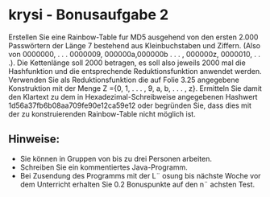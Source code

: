 krysi - Bonusaufgabe 2
======================

Erstellen Sie eine Rainbow-Table fur MD5 ausgehend von den ersten 2.000 Passwörtern der Länge 7 bestehend aus Kleinbuchstaben und Ziffern. (Also von 0000000, . . . 0000009, 000000a,000000b . . . , 000000z, 0000010, . . .). Die Kettenlänge soll 2000 betragen, es soll also jeweils 2000
mal die Hashfunktion und die entsprechende Reduktionsfunktion anwendet werden. Verwenden Sie als Reduktionsfunktion die auf Folie 3.25 angegebene Konstruktion mit der Menge Z ={0, 1, . . . , 9, a, b, . . . , z}.
Ermitteln Sie damit den Klartext zu dem in Hexadezimal-Schreibweise angegebenen Hashwert 1d56a37fb6b08aa709fe90e12ca59e12 oder begründen Sie, dass dies mit der zu konstruierenden Rainbow-Table nicht möglich ist.

Hinweise:
------------
* Sie können in Gruppen von bis zu drei Personen arbeiten.
* Schreiben Sie ein kommentiertes Java-Programm.
* Bei Zusendung des Programms mit der L¨ osung bis nächste Woche vor dem Unterricht erhalten Sie 0.2 Bonuspunkte auf den n¨ achsten Test.